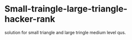 # Small-traingle-large-triangle-hacker-rank



solution for small triangle and large tringle medium level qus.
